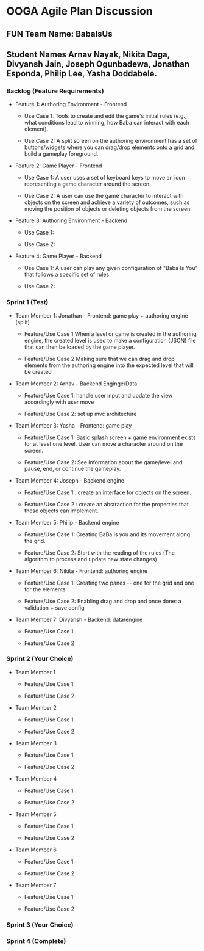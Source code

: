 # OOGA Agile Plan Discussion
## FUN Team Name: BabaIsUs
## Student Names Arnav Nayak, Nikita Daga, Divyansh Jain, Joseph Ogunbadewa, Jonathan Esponda, Philip Lee, Yasha Doddabele.


### Backlog (Feature Requirements)

* Feature 1: Authoring Environment - Frontend

    * Use Case 1: Tools to create and edit the game's initial rules (e.g., what conditions lead to winning,
  how Baba can interact with each element).

    * Use Case 2: A split screen on the authoring environment has a set of buttons/widgets where you can
  drag/drop elements onto a grid and build a gameplay foreground.


* Feature 2: Game Player - Frontend

    * Use Case 1: A user uses a set of keyboard keys to move an icon representing a game character
  around the screen.

    * Use Case 2: A user can use the game character to interact with objects on the screen and achieve
  a variety of outcomes, such as moving the position of objects or deleting objects from the screen.


* Feature 3: Authoring Environment - Backend

    * Use Case 1: 

    * Use Case 2: 


* Feature 4: Game Player - Backend

    * Use Case 1: A user can play any given configuration of "Baba Is You" that follows a specific set of rules 

    * Use Case 2: 


### Sprint 1 (Test)

* Team Member 1: Jonathan - Frontend: game play + authoring engine (split)
    * Feature/Use Case 1 When a level or game is created in the authoring engine, the created level
  is used to make a configuration (JSON) file that can then be loaded by the game player. 

    * Feature/Use Case 2 Making sure that we can drag and drop elements from the authoring engine
  into the expected level that will be created

* Team Member 2: Arnav - Backend Enginge/Data
    * Feature/Use Case 1: handle user input and update the view accordingly with user move

    * Feature/Use Case 2: set up mvc architecture   

* Team Member 3: Yasha - Frontend: game play
    * Feature/Use Case 1: Basic splash screen + game environment exists for at least one level. User
  can move a character around on the screen.

    * Feature/Use Case 2: See information about the game/level and pause, end, or continue the gameplay.

* Team Member 4: Joseph - Backend engine
    * Feature/Use Case 1 : create an interface for objects on the screen. 

    * Feature/Use Case 2 : create an abstraction for the properties that these objects can implement. 

* Team Member 5: Philip - Backend engine
    * Feature/Use Case 1: Creating BaBa is you and its movement along the grid.

    * Feature/Use Case 2: Start with the reading of the rules (The algorithm to process and update new state changes)

* Team Member 6: Nikita - Frontend: authoring engine
    * Feature/Use Case 1: Creating two panes -- one for the grid and one for the elements

    * Feature/Use Case 2: Enabling drag and drop and once done: a validation + save config

* Team Member 7: Divyansh - Backend: data/engine
    * Feature/Use Case 1

    * Feature/Use Case 2


### Sprint 2 (Your Choice)

* Team Member 1
    * Feature/Use Case 1

    * Feature/Use Case 2

* Team Member 2
    * Feature/Use Case 1

    * Feature/Use Case 2

* Team Member 3
    * Feature/Use Case 1

    * Feature/Use Case 2

* Team Member 4
    * Feature/Use Case 1

    * Feature/Use Case 2

* Team Member 5
    * Feature/Use Case 1

    * Feature/Use Case 2

* Team Member 6
    * Feature/Use Case 1

    * Feature/Use Case 2

* Team Member 7
    * Feature/Use Case 1

    * Feature/Use Case 2


### Sprint 3 (Your Choice)



### Sprint 4 (Complete)
